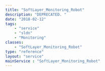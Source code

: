 ```yaml
---
title: "SoftLayer_Monitoring_Robot"
description: "DEPRECATED. "
date: "2018-02-12"
tags:
    - "service"
    - "sldn"
    - "Monitoring"
classes:
    - "SoftLayer_Monitoring_Robot"
type: "reference"
layout: "service"
mainService : "SoftLayer_Monitoring_Robot"
---
```

